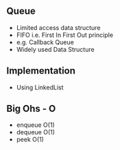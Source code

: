## Queue

- Limited access data structure
- FIFO i.e. First In First Out principle
- e.g. Callback Queue
- Widely used Data Structure

## Implementation

- Using LinkedList

## Big Ohs - O

- enqueue O(1)
- dequeue O(1)
- peek O(1)
